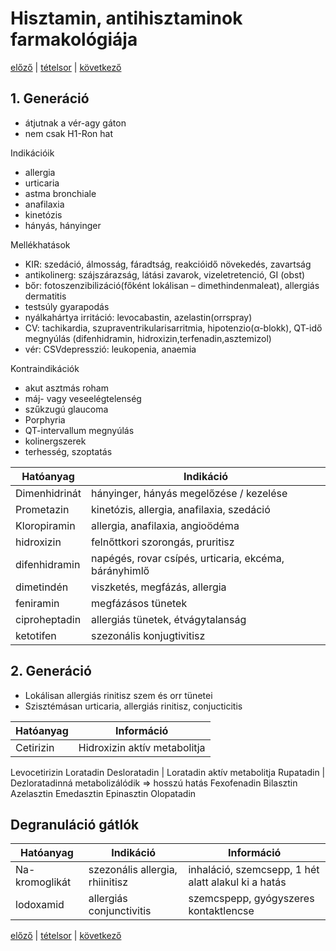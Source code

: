 # Hisztamin, antihisztaminok farmakológiája

[előző](link) | [tételsor](0.%20Tételsor.md) | [következő](link)

## 1. Generáció

- átjutnak a vér-agy gáton
- nem csak H1-Ron hat

Indikációik

- allergia
- urticaria
- astma bronchiale
- anafilaxia
- kinetózis
- hányás, hányinger

Mellékhatások

- KIR: szedáció, álmosság, fáradtság, reakcióidő növekedés, zavartság
- antikolinerg: szájszárazság, látási zavarok, vizeletretenció, GI (obst)
- bőr: fotoszenzibilizáció(főként lokálisan – dimethindenmaleat), allergiás dermatitis
- testsúly gyarapodás
- nyálkahártya irritáció: levocabastin, azelastin(orrspray)
- CV: tachikardia, szupraventrikularisarritmia, hipotenzio(α-blokk), QT-idő megnyúlás (difenhidramin, hidroxizin,terfenadin,asztemizol)
- vér: CSVdepresszió: leukopenia, anaemia

Kontraindikációk

- akut asztmás roham
- máj- vagy veseelégtelenség
- szűkzugú glaucoma
- Porphyria
- QT-intervallum megnyúlás
- kolinergszerek
- terhesség, szoptatás

Hatóanyag | Indikáció
--- | ---
Dimenhidrinát | hányinger, hányás megelőzése / kezelése
Prometazin | kinetózis, allergia, anafilaxia, szedáció
Kloropiramin | allergia, anafilaxia, angioödéma
hidroxizin | felnőttkori szorongás, pruritisz
difenhidramin | napégés, rovar csípés, urticaria, ekcéma, bárányhimlő
dimetindén | viszketés, megfázás, allergia
feniramin | megfázásos tünetek
ciproheptadin | allergiás tünetek, étvágytalanság
ketotifen | szezonális konjugtivitisz

## 2. Generáció

- Lokálisan allergiás rinitisz szem és orr tünetei
- Szisztémásan urticaria, allergiás rinitisz, conjucticitis

Hatóanyag | Információ
--- | ---
Cetirizin | Hidroxizin aktív metabolitja
Levocetirizin
Loratadin
Desloratadin | Loratadin aktív metabolitja
Rupatadin | Dezloratadinná metabolizálódik ⇒ hosszú hatás
Fexofenadin
Bilasztin
Azelasztin
Emedasztin
Epinasztin
Olopatadin

## Degranuláció gátlók

Hatóanyag | Indikáció | Információ
--- | --- | ---
Na-kromoglikát | szezonális allergia, rhiinitisz | inhaláció, szemcsepp, 1 hét alatt alakul ki a hatás
lodoxamid | allergiás conjunctivitis | szemcspepp, gyógyszeres kontaktlencse

[előző](link) | [tételsor](0.%20Tételsor.md) | [következő](link)
